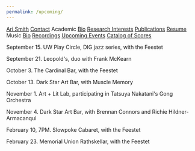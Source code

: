 ```yaml
---
permalink: /upcoming/
---
```


<div class="sidenav">
  <a href="../">Ari Smith</a>
  <a href="../contact">Contact</a>
  <atitle>Academic</atitle>
  <a href="../academic-bio"><asub>Bio</asub></a>
  <a href="../research-interests"><asub>Research Interests</asub></a>
  <a href="../publications"><asub>Publications</asub></a>
  <a href="../Ari Smith Resume as of 2022-02-11.pdf" download><asub>Resume</asub></a>
  <atitle>Music</atitle>
  <a href="../music-bio"><asub>Bio</asub></a>
  <a href="../recordings"><asub>Recordings</asub></a>
  <a href="../upcoming"><asub>Upcoming Events</asub></a>
  <a href="../catalog-of-works"><asub>Catalog of Scores</asub></a>
</div>


September 15. UW Play Circle, DIG jazz series, with the Feestet

September 21. Leopold's, duo with Frank McKearn

October 3. The Cardinal Bar, with the Feestet

October 13. Dark Star Art Bar, with Muscle Memory

November 1. Art + Lit Lab, participating in Tatsuya Nakatani's Gong Orchestra

November 4. Dark Star Art Bar, with Brennan Connors and Richie Hildner-Armacanqui

February 10, 7PM. Slowpoke Cabaret, with the Feestet

February 23. Memorial Union Rathskellar, with the Feestet



